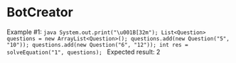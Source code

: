 # BotCreator

Example #1:
    ```java
            System.out.print("\u001B[32m");
            List<Question> questions = new ArrayList<Question>();
            questions.add(new Question("5", "10"));
            questions.add(new Question("6", "12"));
            int res = solveEquation("1", questions);
    ```
    Expected result:
        2